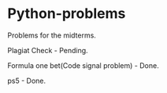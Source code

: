 # Python-problems

Problems for the midterms.

Plagiat Check - Pending.

Formula one bet(Code signal problem) - Done.

ps5 - Done.
